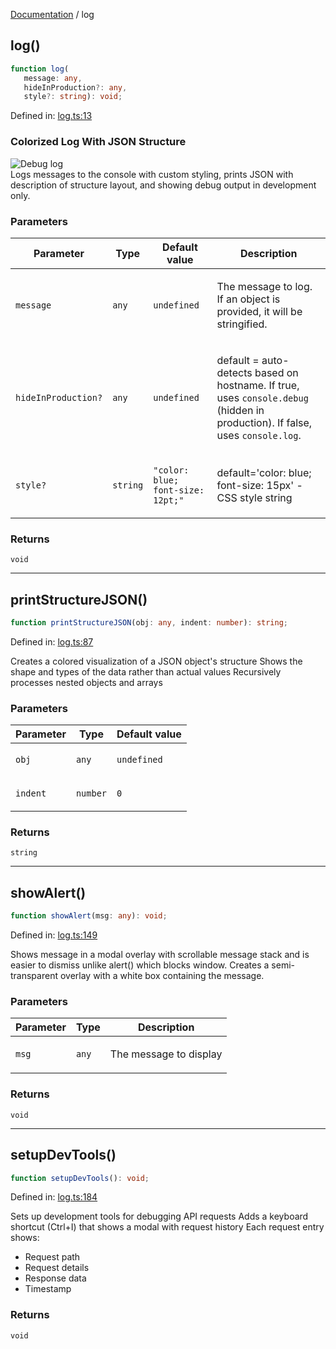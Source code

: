 [Documentation](modules.md) / log

## log()

```ts
function log(
   message: any, 
   hideInProduction?: any, 
   style?: string): void;
```

Defined in: [log.ts:13](https://github.com/vtempest/grab-api/tree/master/src/log.ts#L13)

### Colorized Log With JSON Structure
![Debug log](https://i.imgur.com/R8Qp6Vg.png)  
Logs messages to the console with custom styling,
prints JSON with description of structure layout, 
and showing debug output in development only.

### Parameters

<table>
<thead>
<tr>
<th>Parameter</th>
<th>Type</th>
<th>Default value</th>
<th>Description</th>
</tr>
</thead>
<tbody>
<tr>
<td>

`message`

</td>
<td>

`any`

</td>
<td>

`undefined`

</td>
<td>

The message to log. If an object is provided, it will be stringified.

</td>
</tr>
<tr>
<td>

`hideInProduction?`

</td>
<td>

`any`

</td>
<td>

`undefined`

</td>
<td>

default = auto-detects based on hostname.
 If true, uses `console.debug` (hidden in production). If false, uses `console.log`.

</td>
</tr>
<tr>
<td>

`style?`

</td>
<td>

`string`

</td>
<td>

`"color: blue; font-size: 12pt;"`

</td>
<td>

default='color: blue; font-size: 15px' - CSS style string

</td>
</tr>
</tbody>
</table>

### Returns

`void`

***

## printStructureJSON()

```ts
function printStructureJSON(obj: any, indent: number): string;
```

Defined in: [log.ts:87](https://github.com/vtempest/grab-api/tree/master/src/log.ts#L87)

Creates a colored visualization of a JSON object's structure
Shows the shape and types of the data rather than actual values
Recursively processes nested objects and arrays

### Parameters

<table>
<thead>
<tr>
<th>Parameter</th>
<th>Type</th>
<th>Default value</th>
</tr>
</thead>
<tbody>
<tr>
<td>

`obj`

</td>
<td>

`any`

</td>
<td>

`undefined`

</td>
</tr>
<tr>
<td>

`indent`

</td>
<td>

`number`

</td>
<td>

`0`

</td>
</tr>
</tbody>
</table>

### Returns

`string`

***

## showAlert()

```ts
function showAlert(msg: any): void;
```

Defined in: [log.ts:149](https://github.com/vtempest/grab-api/tree/master/src/log.ts#L149)

Shows message in a modal overlay with scrollable message stack
and is easier to dismiss unlike alert() which blocks window.
Creates a semi-transparent overlay with a white box containing the message.

### Parameters

<table>
<thead>
<tr>
<th>Parameter</th>
<th>Type</th>
<th>Description</th>
</tr>
</thead>
<tbody>
<tr>
<td>

`msg`

</td>
<td>

`any`

</td>
<td>

The message to display

</td>
</tr>
</tbody>
</table>

### Returns

`void`

***

## setupDevTools()

```ts
function setupDevTools(): void;
```

Defined in: [log.ts:184](https://github.com/vtempest/grab-api/tree/master/src/log.ts#L184)

Sets up development tools for debugging API requests
Adds a keyboard shortcut (Ctrl+I) that shows a modal with request history
Each request entry shows:
- Request path
- Request details
- Response data
- Timestamp

### Returns

`void`
